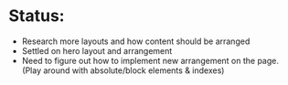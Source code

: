 # Status:
- Research more layouts and how content should be arranged
- Settled on hero layout and arrangement
- Need to figure out how to implement new arrangement on the page. (Play around with absolute/block elements & indexes)
